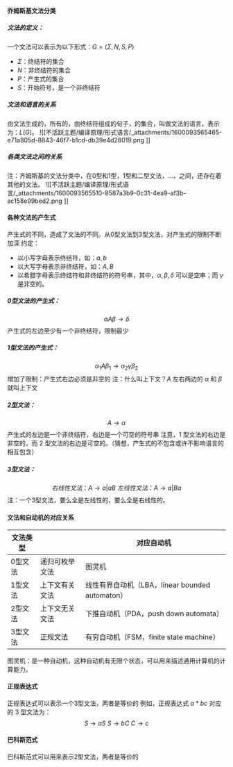 
#### 乔姆斯基文法分类

##### 文法的定义：
一个文法可以表示为以下形式：$G=(\Sigma, N, S, P)$

- $\Sigma$：终结符的集合
- $N$：非终结符的集合
- $P$：产生式的集合
- $S$：开始符号，是一个非终结符

##### 文法和语言的关系
由文法生成的，所有的，由终结符组成的句子，的集合，叫做文法的语言，表示为：$L(G)$。
![[不活跃主题/编译原理/形式语言/_attachments/1600093565465-e71a805d-8843-46f7-b1cd-db39e4d28019.png ]]

##### 各类文法之间的关系
注：齐姆斯基的文法分类中，在0型和1型，1型和二型文法，...，之间，还存在着其他的文法。
![[不活跃主题/编译原理/形式语言/_attachments/1600093565510-8587a3b9-0c31-4ea9-af3b-ac158e99bed2.png ]]

#### 各种文法的产生式
产生式的不同，造成了文法的不同。从0型文法到3型文法，对产生式的限制不断加深
约定：

- 以小写字母表示终结符，如：$a, b$
- 以大写字母表示非终结符，如：$A, B$
- 以希腊字母表示终结符和非终结符的符号串，其中，$\alpha, \beta, \delta$ 可以是空串；而 $\gamma$ 是非空的。

##### 0型文法的产生式：
$$
\alpha A\beta \to \delta
$$
产生式的左边至少有一个非终结符，限制最少

##### 1型文法的产生式：
$$
\alpha_1 A\beta_1 \to \alpha_2\gamma\beta_2
$$
增加了限制：产生式右边必须是非空的
注：什么叫上下文？$A$ 左右两边的 $\alpha$ 和 $\beta$ 就叫上下文

##### 2型文法：
$$
A \to \alpha
$$
产生式的左边是一个非终结符，右边是一个可空的符号串
注意，$1$ 型文法的右边是非空的，而 $2$ 型文法的右边是可空的。（猜想，产生式的不包含或许不影响语言的相互包含）

##### 3型文法：
$$
右线性文法：A \to a|aB\
左线性文法：A \to a|Ba
$$
注：一个3型文法，要么全是左线性的，要么全是右线性的。

#### 文法和自动机的对应关系
| 文法类型 |  | 对应自动机 |
| --- | --- | --- |
| 0型文法 | 递归可枚举文法 | 图灵机 |
| 1型文法 | 上下文有关文法 | 线性有界自动机（LBA，linear bounded automaton） |
| 2型文法 | 上下文无关文法 | 下推自动机（PDA，push down automata） |
| 3型文法 | 正规文法 | 有穷自动机（FSM，finite state machine） |

图灵机：是一种自动机，这种自动机有无限个状态，可以用来描述通用计算机的计算能力。

#### 正规表达式
正规表达式可以表示一个3型文法，两者是等价的
例如，正规表达式 $a*bc$ 对应的 $3$ 型文法为：
$$
{
S \to aS\
S \to bC\
C \to c
}
$$

#### 巴科斯范式
巴科斯范式可以用来表示2型文法，两者是等价的
